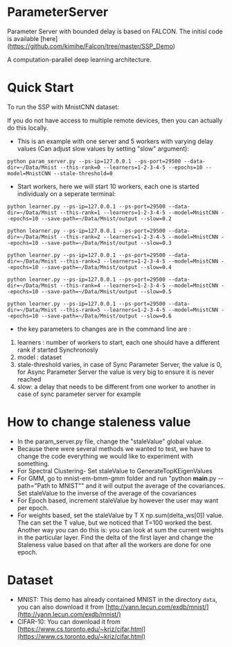 # ParameterServer
Parameter Server with bounded delay is based on FALCON. The initisl code is available [here] (https://github.com/kimihe/Falcon/tree/master/SSP_Demo)

A computation-parallel deep learning architecture.

# Quick Start
To run the SSP with MnistCNN dataset:

If you do not have access to multiple remote devices, then you can actually do this locally. 

 

* This is an example with one server and 5 workers with varying delay values (Can adjust slow values by setting "slow" argument):
```
python param_server.py --ps-ip=127.0.0.1 --ps-port=29500 --data-dir=~/Data/Mnist --this-rank=0 --learners=1-2-3-4-5 --epochs=10 --model=MnistCNN --stale-threshold=0
```

* Start workers, here we will start 10 workers, each one is started individualy on a seperate terminal:
```
python learner.py --ps-ip=127.0.0.1 --ps-port=29500 --data-dir=~/Data/Mnist --this-rank=1 --learners=1-2-3-4-5 --model=MnistCNN --epochs=10 --save-path=~/Data/Mnist/output --slow=0.2

python learner.py --ps-ip=127.0.0.1 --ps-port=29500 --data-dir=~/Data/Mnist --this-rank=2 --learners=1-2-3-4-5 --model=MnistCNN --epochs=10 --save-path=~/Data/Mnist/output --slow=0.3

python learner.py --ps-ip=127.0.0.1 --ps-port=29500 --data-dir=~/Data/Mnist --this-rank=3 --learners=1-2-3-4-5 --model=MnistCNN --epochs=10 --save-path=~/Data/Mnist/output --slow=0.4

python learner.py --ps-ip=127.0.0.1 --ps-port=29500 --data-dir=~/Data/Mnist --this-rank=4 --learners=1-2-3-4-5 --model=MnistCNN --epochs=10 --save-path=~/Data/Mnist/output --slow=0.5

python learner.py --ps-ip=127.0.0.1 --ps-port=29500 --data-dir=~/Data/Mnist --this-rank=5 --learners=1-2-3-4-5 --model=MnistCNN --epochs=10 --save-path=~/Data/Mnist/output --slow=0.6

```

* the key parameters to changes are in the command line are :
1. learners : number of workers to start, each one should have a different rank if started Synchronosly
2. model : dataset
3. stale-threshold varies, in case of Sync Parameter Server, the value is 0, for Async Parameter Server the value is very big to ensure it is never reached
4. slow: a delay that needs to be different from one worker to another in case of sync parameter server for example


# How to change staleness value
* In the param_server.py file, change the "staleValue" global value. 
* Because there were several methods we wanted to test, we have to change the code everything we would like to experiment with something.
* For Spectral Clustering- Set staleValue to GenerateTopKEigenValues
* For GMM, go to mnist-em-bmm-gmm folder and run "python __main__.py --path="Path to MNIST"" and it will output the average of the covariances. Set staleValue to the inverse of the average of the covariances
* For Epoch based, increment staleValue by however the user may want per epoch.
* For weights based, set the staleValue by T X np.sum(delta_ws[0]) value. The can set the T value, but we noticed that T=100 worked the best. Another way you can do this is: you can look at sum the current weights in the particular layer. Find the delta of the first layer and change the Staleness value based on that after all the workers are done for one epoch.


# Dataset
* MNIST: This demo has already contained MNIST in the directory `data`, you can also download it from [http://yann.lecun.com/exdb/mnist/](http://yann.lecun.com/exdb/mnist/)
* CIFAR-10: You can download it from [https://www.cs.toronto.edu/~kriz/cifar.html](https://www.cs.toronto.edu/~kriz/cifar.html)


